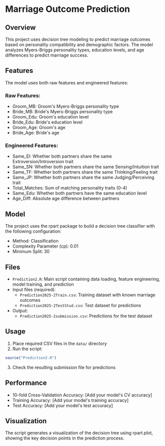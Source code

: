 # Marriage Outcome Prediction

## Overview
This project uses decision tree modeling to predict marriage outcomes based on personality compatibility and demographic factors. The model analyzes Myers-Briggs personality types, education levels, and age differences to predict marriage success.

## Features
The model uses both raw features and engineered features:

### Raw Features:
- Groom_MB: Groom's Myers-Briggs personality type
- Bride_MB: Bride's Myers-Briggs personality type
- Groom_Edu: Groom's education level
- Bride_Edu: Bride's education level
- Groom_Age: Groom's age
- Bride_Age: Bride's age

### Engineered Features:
- Same_EI: Whether both partners share the same Extroversion/Introversion trait
- Same_SN: Whether both partners share the same Sensing/Intuition trait
- Same_TF: Whether both partners share the same Thinking/Feeling trait
- Same_JP: Whether both partners share the same Judging/Perceiving trait
- Total_Matches: Sum of matching personality traits (0-4)
- Same_Edu: Whether both partners have the same education level
- Age_Diff: Absolute age difference between partners

## Model
The project uses the rpart package to build a decision tree classifier with the following configuration:
- Method: Classification
- Complexity Parameter (cp): 0.01
- Minimum Split: 30

## Files
- `Prediction2.R`: Main script containing data loading, feature engineering, model training, and prediction
- Input files (required):
  - `Prediction2025-2Train.csv`: Training dataset with known marriage outcomes
  - `Prediction2025-2TestStud.csv`: Test dataset for predictions
- Output:
  - `Prediction2025-2submission.csv`: Predictions for the test dataset

## Usage
1. Place required CSV files in the `data/` directory
2. Run the script:
```r
source("Prediction2.R")
```
3. Check the resulting submission file for predictions

## Performance
- 10-fold Cross-Validation Accuracy: [Add your model's CV accuracy]
- Training Accuracy: [Add your model's training accuracy]
- Test Accuracy: [Add your model's test accuracy]

## Visualization
The script generates a visualization of the decision tree using rpart.plot, showing the key decision points in the prediction process.